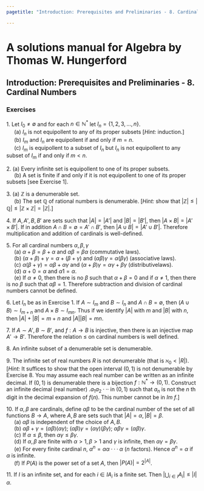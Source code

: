 ```yaml
---
pagetitle: "Introduction: Prerequisites and Preliminaries - 8. Cardinal Numbers"

---
```


# A solutions manual for Algebra by Thomas W. Hungerford
## Introduction: Prerequisites and Preliminaries - 8. Cardinal Numbers
### Exercises

1\. Let $I_0 \ne \emptyset$ and for each $n ∈ \mathbb{N}^*$
let $I_n = \{1,2,3,...,n\}$.
<br />$\quad$
(a) $I_n$ is not equipollent to any of its proper subsets [*Hint:* induction.]
<br />$\quad$
(b) $I_m$ and $I_n$ are equipollent if and only if $m = n$.
<br />$\quad$
(c\) $I_m$ is equipollent to a subset of $I_n$ but $I_n$ is not equipollent to
any subset of $I_m$ if and only if $m<n$.

2\. (a) Every infinite set is equipollent to one of its proper subsets.
<br />$\quad$
(b) A set is finite if and only if it is not equipollent to one of its proper
subsets [see Exercise 1].

3\. (a) $\mathbb{Z}$ is a denumerable set.
<br />$\quad$
(b) The set $\mathbb{Q}$ of rational numbers is denumerable. [_Hint:_ show
that $|\mathbb{Z}| ≤ |\mathbb{Q}| ≤ |\mathbb{Z} × \mathbb{Z}| =
|\mathbb{Z}|$.]

4\. If $A,A',B,B'$ are sets such that $|A| = |A'|$ and $|B| = |B'|$, then
$|A × B| = |A' ×B'|$. If in addition $A∩B = ∅ = A'∩B'$, then $|A∪B| =
|A'∪B'|$. Therefore multiplication and addition of cardinals is well-defined.

5\. For all cardinal numbers $α, β, γ$
<br />$\quad$
(a) $α+β=β+α$ and $αβ=βα$ (commutative laws).
<br />$\quad$
(b) $(α+β)+γ=α+(β+γ)$ and $(αβ)γ=α(βγ)$ (associative laws).
<br />$\quad$
(c\) $α(β+γ)=αβ+αγ$ and $(α+β)γ=αγ+βγ$ (distributivelaws).
<br />$\quad$
(d) $α+0=α$ and $α1=α$.
<br />$\quad$
(e) If $α\ne 0$, then there is no $β$ such that $α+β=0$ and if $α\ne 1$, then
there is no $β$ such that $αβ = 1$. Therefore subtraction and division of
cardinal numbers cannot be defined.

6\. Let $I_n$ be as in Exercise 1. If $A∼I_m$ and $B∼I_n$ and $A∩B=∅$,
then $(A∪B)∼I_{m+n}$ and $A×B∼I_{mn}$. Thus if we identify $|A|$ with $m$ and
$|B|$ with $n$, then $|A| + |B| = m + n$ and $|A||B| = mn$.

7\. If $A∼A', B∼B'$, and $f: A \to B$ is injective, then there is an
injective map $A' \to B'$. Therefore the relation $\le$ on cardinal numbers is
well defined.

8\. An infinite subset of a denumerable set is denumerable.

9\. The infinite set of real numbers $R$ is not denumerable (that is
$\aleph_0 < |R|$). [_Hint:_ It suffices to show that the open interval
$(0, 1)$ is not denumerable by Exercise 8. You may assume each real number
can be written as an infinite decimal. If $(0, 1)$ is denumerable there is a
bijection $f : \mathbb{N}^* \to (0, 1)$. Construct an infinite decimal (real
number) $.a_1 a_2···$ in $(0, 1)$ such that $a_n$ is not the _n_ th digit in
the decimal expansion of $f(n)$. This number cannot be in $Im\text{ }f$.]

10\. If $α, β$ are cardinals, define $αβ$ to be the cardinal number of the
set of all functions $B \to A$, where $A, B$ are sets such that $|A| = α, |B|
= β$.
<br />$\quad$
(a) $αβ$ is independent of the choice of $A, B$.
<br />$\quad$
(b) $αβ+γ = (αβ)(αγ)$; $(αβ)γ = (αγ)(βγ)$; $αβγ = (αβ)γ$.
<br />$\quad$
(c\) If $α≤β$, then $αγ ≤βγ$.
<br />$\quad$
(d) If $α,β$ are finite with $α>1,β>1$ and $γ$ is infinite, then $αγ=βγ$.
<br />$\quad$
(e) For every finite cardinal $n$, $α^n = αα···α$ ($n$ factors). Hence
$α^n = α$ if $α$ is infinite.
<br />$\quad$
(f) If $P(A)$ is the power set of a set $A$, then $|P(A)| = 2^{|A|}$.

11\. If $I$ is an infinite set, and for each $i∈I A_i$ is a finite set.
Then $\lvert \bigcup_{i \in I}A_i \rvert \le |I|\alpha$.
